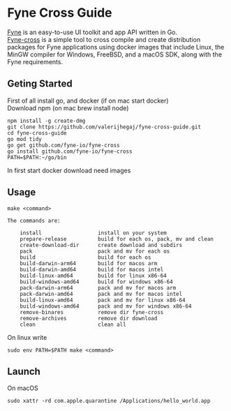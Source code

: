 # Fyne Cross Guide

[Fyne](https://github.com/fyne-io/fyne) is an easy-to-use UI toolkit and app API written in Go. \
[Fyne-cross](https://github.com/fyne-io/fyne-cross) is a simple tool to cross compile and create distribution packages for Fyne applications using docker images that include Linux, the MinGW compiler for Windows, FreeBSD, and a macOS SDK, along with the Fyne requirements.

## Geting Started

First of all install go, and docker (if on mac start docker) \
Download npm (on mac brew install node)

    npm install -g create-dmg
    git clone https://github.com/valerijhegaj/fyne-cross-guide.git
    cd fyne-cross-guide
    go mod tidy
    go get github.com/fyne-io/fyne-cross
    go install github.com/fyne-io/fyne-cross
    PATH=$PATH:~/go/bin

In first start docker download need images

## Usage

    make <command>
    
    The commands are:
    
		install                  install on your system
		prepare-release          build for each os, pack, mv and clean
		create-download-dir      create download and subdirs
		pack                     pack and mv for each os
		build                    build for each os
		build-darwin-arm64       build for macos arm
		build-darwin-amd64       build for macos intel
		build-linux-amd64        build for linux x86-64
		build-windows-amd64      build for windows x86-64
		pack-darwin-arm64        pack and mv for macos arm
		pack-darwin-amd64        pack and mv for macos intel
		build-linux-amd64        pack and mv for linux x86-64
		build-windows-amd64      pack and mv for windows x86-64
		remove-binares           remove dir fyne-cross
		remove-archives          remove dir download
		clean                    clean all

On linux write

    sudo env PATH=$PATH make <command>

## Launch

On macOS

    sudo xattr -rd com.apple.quarantine /Applications/hello_world.app
